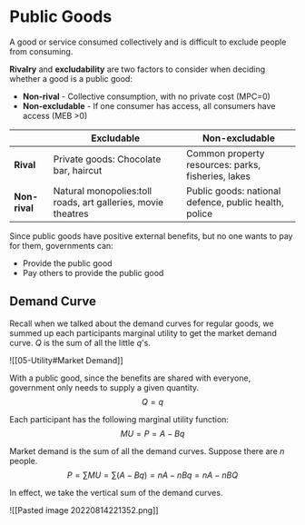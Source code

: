 # Public Goods
A good or service consumed collectively and is difficult to exclude people from consuming.

**Rivalry** and **excludability** are two factors to consider when deciding whether a good is a public good:
* **Non-rival** - Collective consumption, with no private cost (MPC=0)
* **Non-excludable** - If one consumer has access, all consumers have access (MEB >0)

| |Excludable|Non-excludable|
|---|---|---|
|**Rival**|Private goods: Chocolate bar, haircut|Common property resources: parks, fisheries, lakes|
|**Non-rival**|Natural monopolies:toll roads, art galleries, movie theatres|Public goods: national defence, public health, police|

Since public goods have positive external benefits, but no one wants to pay for them, governments can:
* Provide the public good
* Pay others to provide the public good

## Demand Curve
Recall when we talked about the demand curves for regular goods, we summed up each participants marginal utility to get the market demand curve. $Q$ is the sum of all the little $q$'s.

![[05-Utility#Market Demand]]

With a public good, since the benefits are shared with everyone, government only needs to supply a given quantity.
$$Q=q$$

Each participant has the following marginal utility function:
$$MU=P=A-Bq$$

Market demand is the sum of all the demand curves. Suppose there are $n$ people.
$$P=\sum MU=\sum(A-Bq)=nA-nBq=nA-nBQ$$

In effect, we take the vertical sum of the demand curves.

![[Pasted image 20220814221352.png]]